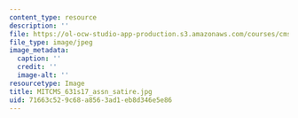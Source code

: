 ```yaml
---
content_type: resource
description: ''
file: https://ol-ocw-studio-app-production.s3.amazonaws.com/courses/cms-631-data-storytelling-studio-climate-change-spring-2017/71663c529c68a8563ad1eb8d346e5e86_MITCMS_631s17_assn_satire.jpg
file_type: image/jpeg
image_metadata:
  caption: ''
  credit: ''
  image-alt: ''
resourcetype: Image
title: MITCMS_631s17_assn_satire.jpg
uid: 71663c52-9c68-a856-3ad1-eb8d346e5e86
---
```

